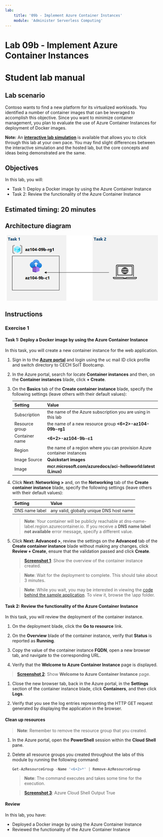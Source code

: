 ```yaml
---
lab:
    title: '09b - Implement Azure Container Instances'
    module: 'Administer Serverless Computing'
---
```


# Lab 09b - Implement Azure Container Instances
# Student lab manual

## Lab scenario

Contoso wants to find a new platform for its virtualized workloads. You identified a number of container images that can be leveraged to accomplish this objective. Since you want to minimize container management, you plan to evaluate the use of Azure Container Instances for deployment of Docker images.

**Note:** An **[interactive lab simulation](https://mslabs.cloudguides.com/guides/AZ-104%20Exam%20Guide%20-%20Microsoft%20Azure%20Administrator%20Exercise%2014)** is available that allows you to click through this lab at your own pace. You may find slight differences between the interactive simulation and the hosted lab, but the core concepts and ideas being demonstrated are the same. 

## Objectives

In this lab, you will:

- Task 1: Deploy a Docker image by using the Azure Container Instance
- Task 2: Review the functionality of the Azure Container Instance

## Estimated timing: 20 minutes

## Architecture diagram

![image](../media/lab09b.png)

## Instructions

### Exercise 1

#### Task 1: Deploy a Docker image by using the Azure Container Instance

In this task, you will create a new container instance for the web application.

1. Sign in to the [**Azure portal**](https://portal.azure.com) and login using the uc mail ID click profile and switch directory to CECH SoIT Bootcamp.

1. In the Azure portal, search for locate **Container instances** and then, on the **Container instances** blade, click **+ Create**.

1. On the **Basics** tab of the **Create container instance** blade, specify the following settings (leave others with their default values):

    | Setting | Value |
    | ---- | ---- |
    | Subscription | the name of the Azure subscription you are using in this lab |
    | Resource group | the name of a new resource group **<6+2>-az104-09b-rg1** |
    | Container name | **<6+2>-az104-9b-c1** |
    | Region | the name of a region where you can provision Azure container instances |
    | Image Source | **Quickstart images** |
    | Image | **mcr.microsoft.com/azuredocs/aci-helloworld:latest (Linux)** |

1. Click **Next: Networking >** and, on the **Networking** tab of the **Create container instance** blade, specify the following settings (leave others with their default values):

    | Setting | Value |
    | --- | --- |
    | DNS name label | any valid, globally unique DNS host name |

    >**Note**: Your container will be publicly reachable at dns-name-label.region.azurecontainer.io. If you receive a **DNS name label not available** error message, specify a different value.

1. Click **Next: Advanced >**, review the settings on the **Advanced** tab of the **Create container instance** blade without making any changes, click **Review + Create**, ensure that the validation passed and click **Create**.

    >**[Screenshot 1](https://github.com/venkatvvg/AZ-104-MicrosoftAzureAdministrator-master/blob/master/Instructions/Labs/LAB_09b-Implement_Azure_Container_Instances.md)**: Show the overview of the container instance created.

    >**Note**: Wait for the deployment to complete. This should take about 3 minutes.

    >**Note**: While you wait, you may be interested in viewing the [code behind the sample application](https://github.com/Azure-Samples/aci-helloworld). To view it, browse the \\app folder.

#### Task 2: Review the functionality of the Azure Container Instance

In this task, you will review the deployment of the container instance.

1. On the deployment blade, click the **Go to resource** link.

1. On the **Overview** blade of the container instance, verify that **Status** is reported as **Running**.

1. Copy the value of the container instance **FQDN**, open a new browser tab, and navigate to the corresponding URL.

1. Verify that the **Welcome to Azure Container Instance** page is displayed.

>**[Screenshot 2](https://github.com/venkatvvg/AZ-104-MicrosoftAzureAdministrator-master/blob/master/Instructions/Labs/LAB_09b-Implement_Azure_Container_Instances.md)**: Show  **Welcome to Azure Container Instance** page.

1. Close the new browser tab, back in the Azure portal, in the **Settings** section of the container instance blade, click **Containers**, and then click **Logs**.

1. Verify that you see the log entries representing the HTTP GET request generated by displaying the application in the browser.

#### Clean up resources

>**Note**: Remember to remove the resource group that you created.

1. In the Azure portal, open the **PowerShell** session within the **Cloud Shell** pane.

1. Delete all resource groups you created throughout the labs of this module by running the following command:

   ```powershell
   Get-AzResourceGroup -Name '<6+2>*' | Remove-AzResourceGroup
   ```

    >**Note**: The command executes and takes some time for the execution.

    >**[Screenshot 3](https://github.com/venkatvvg/AZ-104-MicrosoftAzureAdministrator-master/blob/master/Instructions/Labs/LAB_09b-Implement_Azure_Container_Instances.md)**: Azure Cloud Shell Output True

#### Review

In this lab, you have:

- Deployed a Docker image by using the Azure Container Instance
- Reviewed the functionality of the Azure Container Instance

